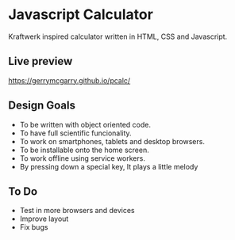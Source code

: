 # Javascript Calculator
Kraftwerk inspired calculator written in HTML, CSS and Javascript. 

## Live preview
https://gerrymcgarry.github.io/pcalc/

## Design Goals
* To be written with object oriented code.
* To have full scientific funcionality.
* To work on smartphones, tablets and desktop browsers.
* To be installable onto the home screen.
* To work offline using service workers.
* By pressing down a special key, It plays a little melody

## To Do
* Test in more browsers and devices
* Improve layout
* Fix bugs


